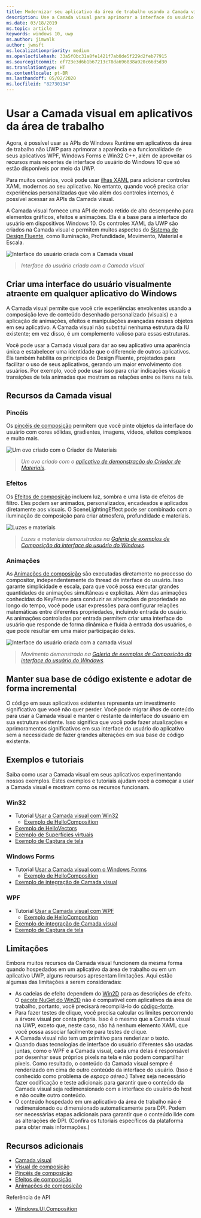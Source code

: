 ```yaml
---
title: Modernizar seu aplicativo da área de trabalho usando a Camada visual
description: Use a Camada visual para aprimorar a interface do usuário de seu aplicativo da área de trabalho Win32 ou .NET.
ms.date: 03/18/2019
ms.topic: article
keywords: windows 10, uwp
ms.author: jimwalk
author: jwmsft
ms.localizationpriority: medium
ms.openlocfilehash: 33a5f0bc31a8fe1421f7ab0de5f229d2feb77915
ms.sourcegitcommit: ef723e3d6b1b67213c78da696838a920c66d5d30
ms.translationtype: HT
ms.contentlocale: pt-BR
ms.lasthandoff: 05/02/2020
ms.locfileid: "82730134"
---
```

# <a name="using-the-visual-layer-in-desktop-apps"></a>Usar a Camada visual em aplicativos da área de trabalho

Agora, é possível usar as APIs do Windows Runtime em aplicativos da área de trabalho não UWP para aprimorar a aparência e a funcionalidade de seus aplicativos WPF, Windows Forms e Win32 C++, além de aproveitar os recursos mais recentes de interface do usuário do Windows 10 que só estão disponíveis por meio da UWP.

Para muitos cenários, você pode usar [ilhas XAML](xaml-islands.md) para adicionar controles XAML modernos ao seu aplicativo. No entanto, quando você precisa criar experiências personalizadas que vão além dos controles internos, é possível acessar as APIs da Camada visual.

A Camada visual fornece uma API de modo retido de alto desempenho para elementos gráficos, efeitos e animações. Ela é a base para a interface do usuário em dispositivos Windows 10. Os controles XAML da UWP são criados na Camada visual e permitem muitos aspectos do [Sistema de Design Fluente](/windows/uwp/design/fluent-design-system/index), como Iluminação, Profundidade, Movimento, Material e Escala.

![Interface do usuário criada com a Camada visual](images/visual-layer-interop/pull-to-animate.gif)

> _Interface do usuário criada com a Camada visual_

## <a name="create-a-visually-engaging-user-interface-in-any-windows-app"></a>Criar uma interface do usuário visualmente atraente em qualquer aplicativo do Windows

A Camada visual permite que você crie experiências envolventes usando a composição leve de conteúdo desenhado personalizado (visuais) e a aplicação de animações, efeitos e manipulações avançadas nesses objetos em seu aplicativo. A Camada visual não substitui nenhuma estrutura da IU existente; em vez disso, é um complemento valioso para essas estruturas.

Você pode usar a Camada visual para dar ao seu aplicativo uma aparência única e estabelecer uma identidade que o diferencie de outros aplicativos. Ela também habilita os princípios de Design Fluente, projetados para facilitar o uso de seus aplicativos, gerando um maior envolvimento dos usuários. Por exemplo, você pode usar isso para criar indicações visuais e transições de tela animadas que mostram as relações entre os itens na tela.

## <a name="visual-layer-features"></a>Recursos da Camada visual

### <a name="brushes"></a>Pincéis

Os [pincéis de composição](/windows/uwp/composition/composition-brushes) permitem que você pinte objetos da interface do usuário com cores sólidas, gradientes, imagens, vídeos, efeitos complexos e muito mais.

![Um ovo criado com o Criador de Materiais](images/visual-layer-interop/egg.gif)

> _Um ovo criado com o [aplicativo de demonstração do Criador de Materiais](https://github.com/Microsoft/WindowsCompositionSamples/tree/master/Demos/MaterialCreator)._

### <a name="effects"></a>Efeitos

Os [Efeitos de composição](/windows/uwp/composition/composition-effects) incluem luz, sombra e uma lista de efeitos de filtro. Eles podem ser animados, personalizados, encadeados e aplicados diretamente aos visuais. O SceneLightingEffect pode ser combinado com a iluminação de composição para criar atmosfera, profundidade e materiais.

![Luzes e materiais](images/visual-layer-interop/light-interop.gif)

> _Luzes e materiais demonstrados na [Galeria de exemplos de Composição da interface do usuário do Windows](https://github.com/Microsoft/WindowsCompositionSamples/tree/master/SampleGallery)._

### <a name="animations"></a>Animações

As [Animações de composição](/windows/uwp/composition/composition-animation) são executadas diretamente no processo do compositor, independentemente do thread de interface do usuário. Isso garante simplicidade e escala, para que você possa executar grandes quantidades de animações simultâneas e explícitas. Além das animações conhecidas do KeyFrame para conduzir as alterações de propriedade ao longo do tempo, você pode usar expressões para configurar relações matemáticas entre diferentes propriedades, incluindo entrada do usuário. As animações controladas por entrada permitem criar uma interface do usuário que responde de forma dinâmica e fluida à entrada dos usuários, o que pode resultar em uma maior participação deles.

![Interface do usuário criada com a camada visual](images/visual-layer-interop/swipe-scroller.gif)

> _Movimento demonstrado na [Galeria de exemplos de Composição da interface do usuário do Windows](https://github.com/Microsoft/WindowsCompositionSamples/tree/master/SampleGallery)._

## <a name="keep-your-existing-codebase-and-adopt-incrementally"></a>Manter sua base de código existente e adotar de forma incremental

O código em seus aplicativos existentes representa um investimento significativo que você não quer perder. Você pode migrar _ilhas_ de conteúdo para usar a Camada visual e manter o restante da interface do usuário em sua estrutura existente. Isso significa que você pode fazer atualizações e aprimoramentos significativos em sua interface do usuário do aplicativo sem a necessidade de fazer grandes alterações em sua base de código existente.

## <a name="samples-and-tutorials"></a>Exemplos e tutoriais

Saiba como usar a Camada visual em seus aplicativos experimentando nossos exemplos. Estes exemplos e tutoriais ajudam você a começar a usar a Camada visual e mostram como os recursos funcionam.

### <a name="win32"></a>Win32

- Tutorial [Usar a Camada visual com Win32](using-the-visual-layer-with-win32.md)
  - [Exemplo de HelloComposition](https://github.com/Microsoft/Windows.UI.Composition-Win32-Samples/tree/master/cpp/HelloComposition)
- [Exemplo de HelloVectors](https://github.com/Microsoft/Windows.UI.Composition-Win32-Samples/tree/master/cpp/HelloVectors)
- [Exemplo de Superfícies virtuais](https://github.com/Microsoft/Windows.UI.Composition-Win32-Samples/tree/master/cpp/VirtualSurfaces)
- [Exemplo de Captura de tela](https://github.com/Microsoft/Windows.UI.Composition-Win32-Samples/tree/master/cpp/ScreenCaptureforHWND)

### <a name="windows-forms"></a>Windows Forms

- Tutorial [Usar a Camada visual com o Windows Forms](using-the-visual-layer-with-windows-forms.md)
  - [Exemplo de HelloComposition](https://github.com/Microsoft/Windows.UI.Composition-Win32-Samples/tree/master/dotnet/WinForms/HelloComposition)
- [Exemplo de integração de Camada visual](https://github.com/Microsoft/Windows.UI.Composition-Win32-Samples/tree/master/dotnet/WinForms/VisualLayerIntegration)

### <a name="wpf"></a>WPF

- Tutorial [Usar a Camada visual com WPF](using-the-visual-layer-with-wpf.md)
  - [Exemplo de HelloComposition](https://github.com/Microsoft/Windows.UI.Composition-Win32-Samples/tree/master/dotnet/WPF/HelloComposition)
- [Exemplo de integração de Camada visual](https://github.com/Microsoft/Windows.UI.Composition-Win32-Samples/tree/master/dotnet/WPF/VisualLayerIntegration)
- [Exemplo de Captura de tela](https://github.com/Microsoft/Windows.UI.Composition-Win32-Samples/tree/master/dotnet/WPF/ScreenCapture)

## <a name="limitations"></a>Limitações

Embora muitos recursos da Camada visual funcionem da mesma forma quando hospedados em um aplicativo da área de trabalho ou em um aplicativo UWP, alguns recursos apresentam limitações. Aqui estão algumas das limitações a serem consideradas:

- As cadeias de efeito dependem do [Win2D](http://microsoft.github.io/Win2D/html/Introduction.htm) para as descrições de efeito. O [pacote NuGet do Win2D](https://www.nuget.org/packages/Win2D.uwp) não é compatível com aplicativos da área de trabalho, portanto, você precisará recompilá-lo do [código-fonte](https://github.com/Microsoft/Win2D).
- Para fazer testes de clique, você precisa calcular os limites percorrendo a árvore visual por conta própria. Isso é o mesmo que a Camada visual na UWP, exceto que, neste caso, não há nenhum elemento XAML que você possa associar facilmente para testes de clique.
- A Camada visual não tem um primitivo para renderizar o texto.
- Quando duas tecnologias de interface do usuário diferentes são usadas juntas, como o WPF e a Camada visual, cada uma delas é responsável por desenhar seus próprios pixels na tela e não podem compartilhar pixels. Como resultado, o conteúdo da Camada visual sempre é renderizado em cima de outro conteúdo da interface do usuário. (Isso é conhecido como problema de _espaço aéreo_.) Talvez seja necessário fazer codificação e teste adicionais para garantir que o conteúdo da Camada visual seja redimensionado com a interface do usuário do host e não oculte outro conteúdo.
- O conteúdo hospedado em um aplicativo da área de trabalho não é redimensionado ou dimensionado automaticamente para DPI. Podem ser necessárias etapas adicionais para garantir que o conteúdo lide com as alterações de DPI. (Confira os tutoriais específicos da plataforma para obter mais informações.)

## <a name="additional-resources"></a>Recursos adicionais

- [Camada visual](/windows/uwp/composition/visual-layer)
- [Visual de composição](/windows/uwp/composition/composition-visual-tree)
- [Pincéis de composição](/windows/uwp/composition/composition-brushes)
- [Efeitos de composição](/windows/uwp/composition/composition-effects)
- [Animações de composição](/windows/uwp/composition/composition-animation)

Referência de API

- [Windows.UI.Composition](/uwp/api/Windows.UI.Composition)